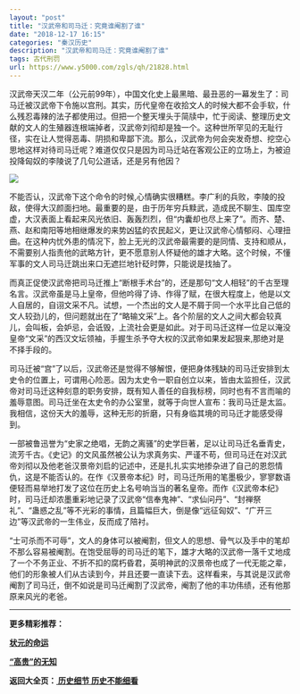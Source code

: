```yaml
---
layout: "post"
title: "汉武帝和司马迁：究竟谁阉割了谁"
date: "2018-12-17 16:15"
categories: "秦汉历史"
description: "汉武帝和司马迁：究竟谁阉割了谁"
tags: 古代刑罚
url: https://www.y5000.com/zgls/qh/21828.html
---
```






汉武帝天汉二年（公元前99年），中国文化史上最黑暗、最丑恶的一幕发生了：司马迁被汉武帝下令施以宫刑。其实，历代皇帝在收拾文人的时候大都不会手软，什么残忍毒辣的法子都使用过。但把一个整天埋头于简牍中，忙于阅读、整理历史文献的文人的生殖器连根端掉者，汉武帝刘彻却是独一个。这种世所罕见的无耻行径，实在让人觉得恶毒、阴损和卑鄙下流。那么，汉武帝为何会突发奇想、挖空心思地这样对待司马迁呢？难道仅仅只是因为司马迁站在客观公正的立场上，为被迫投降匈奴的李陵说了几句公道话，还是另有他因？

![](https://img.y5000.com/uploads/allimg/170523/11-1F523161605440.jpg)

不能否认，汉武帝下这个命令的时候,心情确实很糟糕。李广利的兵败，李陵的投敌，使得大汉颜面扫地。最重要的是，由于历年穷兵黩武，造成民不聊生、国库空虚，大汉表面上看起来风光依旧、轰轰烈烈，但“内囊却也尽上来了”。而齐、楚、燕、赵和南阳等地相继爆发的来势凶猛的农民起义，更让汉武帝心情郁闷、心理扭曲。在这种内忧外患的情况下，脸上无光的汉武帝最需要的是同情、支持和顺从，不需要别人指责他的武略方针，更不愿意别人怀疑他的雄才大略。这个时候，不懂军事的文人司马迁跳出来口无遮拦地针砭时弊，只能说是找抽了。

而真正促使汉武帝把司马迁推上“断根手术台”的，还是那句“文人相轻”的千古至理名言。汉武帝虽是马上皇帝，但他吟得了诗、作得了赋，在很大程度上，他是以文人自居的，自诩文采不凡。试想，一个杰出的文人是不屑于同一个水平比自己低的文人较劲儿的，但问题就出在了“略输文采”上。各个阶层的文人之间大都会较真儿，会叫板，会妒忌，会诋毁，上流社会更是如此。对于司马迁这样一位足以淹没皇帝“文采”的西汉文坛领袖，手握生杀予夺大权的汉武帝如果发起狠来,那绝对是不择手段的。

司马迁被“宫”了以后，汉武帝还是觉得不够解恨，便把身体残缺的司马迁安排到太史令的位置上，可谓用心险恶。因为太史令一职自创立以来，皆由太监担任，汉武帝对司马迁这种刻意的职务安排，既有知人善任的自我标榜，同时也有不言而喻的羞辱意图。司马迁坐在太史令的办公室里，就等于向世人宣布：我司马迁是太监。我相信，这份天大的羞辱，这种无形的折磨，只有身临其境的司马迁才能感受得到。

一部被鲁迅誉为“史家之绝唱，无韵之离骚”的史学巨著，足以让司马迁名垂青史，流芳千古。《史记》的文风虽然被公认为求真务实、严谨不苟，但司马迁在对汉武帝刘彻以及他老爸汉景帝刘启的记述中，还是扎扎实实地掺杂进了自己的恩怨情仇，这是不能否认的。在作《汉景帝本纪》时，司马迁所用的笔墨极少，寥寥数语便轻而易举地打发了这位在历史上名号响当当的著名皇帝。而作《汉武帝本纪》时，司马迁却浓墨重彩地记录了汉武帝“信奉鬼神”、“求仙问丹”、“封禅祭礼”、“蛊惑之乱”等不光彩的事情，且篇幅巨大，倒是像“远征匈奴”、“广开三边”等汉武帝的一生伟业，反而成了陪衬。

“士可杀而不可辱”，文人的身体可以被阉割，但文人的思想、骨气以及手中的笔却不那么容易被阉割。在饱受屈辱的司马迁的笔下，雄才大略的汉武帝一落千丈地成了一个不务正业、不折不扣的腐朽昏君，英明神武的汉景帝也成了一代无能之辈，他们的形象被人们从古读到今，并且还要一直读下去。这样看来，与其说是汉武帝阉割了司马迁，倒不如说是司马迁阉割了汉武帝，阉割了他的丰功伟绩，还有他那原来风光的老爸。

* * *

**更多精彩推荐：**

**[状元的命运](https://www.y5000.com/whjc/21831.html)**

**[“高贵”的无知](https://www.y5000.com/zgls/st/21832.html)**

**返回大全页：[ 历史细节 历史不能细看](https://www.y5000.com/zgls/21864.html)**
